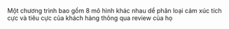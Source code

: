 Một chương trình bao gồm 8 mô hình khác nhau dể phân loại cảm xúc tích cực và tiêu cực của khách hàng thông qua review của họ
